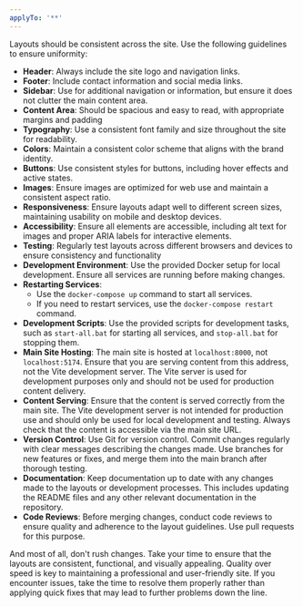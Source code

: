 ```yaml
---
applyTo: '**'
---
```

Layouts should be consistent across the site. Use the following guidelines to ensure uniformity:
- **Header**: Always include the site logo and navigation links.
- **Footer**: Include contact information and social media links.
- **Sidebar**: Use for additional navigation or information, but ensure it does not clutter the main content area.
- **Content Area**: Should be spacious and easy to read, with appropriate margins and padding
- **Typography**: Use a consistent font family and size throughout the site for readability.
- **Colors**: Maintain a consistent color scheme that aligns with the brand identity.
- **Buttons**: Use consistent styles for buttons, including hover effects and active states.
- **Images**: Ensure images are optimized for web use and maintain a consistent aspect ratio.
- **Responsiveness**: Ensure layouts adapt well to different screen sizes, maintaining usability on mobile and desktop devices.
- **Accessibility**: Ensure all elements are accessible, including alt text for images and proper ARIA labels for interactive elements.
- **Testing**: Regularly test layouts across different browsers and devices to ensure consistency and functionality
- **Development Environment**: Use the provided Docker setup for local development. Ensure all services are running before making changes.
- **Restarting Services**:
  - Use the `docker-compose up` command to start all services.
  - If you need to restart services, use the `docker-compose restart` command.
- **Development Scripts**: Use the provided scripts for development tasks, such as `start-all.bat` for starting all services, and `stop-all.bat` for stopping them.
- **Main Site Hosting**: The main site is hosted at `localhost:8000`, not `localhost:5174`. Ensure that you are serving content from this address, not the Vite development server. The Vite server is used for development purposes only and should not be used for production content delivery.
- **Content Serving**: Ensure that the content is served correctly from the main site. The Vite development server is not intended for production use and should only be used for local development and testing. Always check that the content is accessible via the main site URL.
- **Version Control**: Use Git for version control. Commit changes regularly with clear messages describing the changes made. Use branches for new features or fixes, and merge them into the main branch after thorough testing.
- **Documentation**: Keep documentation up to date with any changes made to the layouts or development processes. This includes updating the README files and any other relevant documentation in the repository.
- **Code Reviews**: Before merging changes, conduct code reviews to ensure quality and adherence to the layout guidelines. Use pull requests for this purpose.

And most of all, don't rush changes. Take your time to ensure that the layouts are consistent, functional, and visually appealing. Quality over speed is key to maintaining a professional and user-friendly site. If you encounter issues, take the time to resolve them properly rather than applying quick fixes that may lead to further problems down the line.
